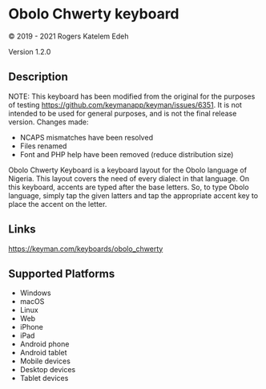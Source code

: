 Obolo Chwerty keyboard
==============

© 2019 - 2021 Rogers Katelem Edeh

Version 1.2.0

Description
-----------

NOTE: This keyboard has been modified from the original for the purposes of testing https://github.com/keymanapp/keyman/issues/6351. It is not intended to be used for general purposes, and is not the final release version. Changes made:

* NCAPS mismatches have been resolved
* Files renamed
* Font and PHP help have been removed (reduce distribution size)

Obolo Chwerty Keyboard is a keyboard layout for the Obolo language of Nigeria. This layout covers the need of every dialect in that language.
On this keyboard, accents are typed after the base letters. So, to type Obolo language, simply tap the given latters and tap the appropriate accent key to place the accent on the letter.

Links
-----
https://keyman.com/keyboards/obolo_chwerty

Supported Platforms
-------------------
 * Windows
 * macOS
 * Linux
 * Web
 * iPhone
 * iPad
 * Android phone
 * Android tablet
 * Mobile devices
 * Desktop devices
 * Tablet devices

